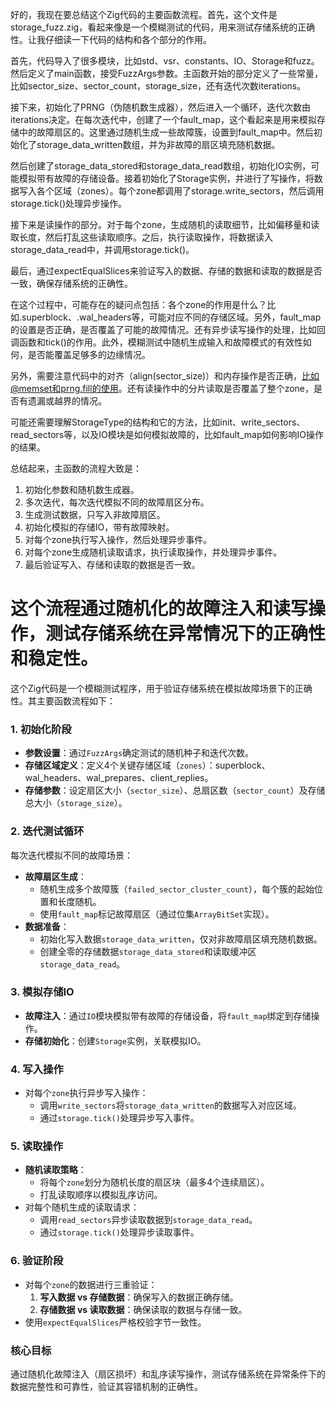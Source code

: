 好的，我现在要总结这个Zig代码的主要函数流程。首先，这个文件是storage_fuzz.zig，看起来像是一个模糊测试的代码，用来测试存储系统的正确性。让我仔细读一下代码的结构和各个部分的作用。

首先，代码导入了很多模块，比如std、vsr、constants、IO、Storage和fuzz。然后定义了main函数，接受FuzzArgs参数。主函数开始的部分定义了一些常量，比如sector_size、sector_count，storage_size，还有迭代次数iterations。

接下来，初始化了PRNG（伪随机数生成器），然后进入一个循环，迭代次数由iterations决定。在每次迭代中，创建了一个fault_map，这个看起来是用来模拟存储中的故障扇区的。这里通过随机生成一些故障簇，设置到fault_map中。然后初始化了storage_data_written数组，并为非故障的扇区填充随机数据。

然后创建了storage_data_stored和storage_data_read数组，初始化IO实例，可能模拟带有故障的存储设备。接着初始化了Storage实例，并进行了写操作，将数据写入各个区域（zones）。每个zone都调用了storage.write_sectors，然后调用storage.tick()处理异步操作。

接下来是读操作的部分。对于每个zone，生成随机的读取细节，比如偏移量和读取长度，然后打乱这些读取顺序。之后，执行读取操作，将数据读入storage_data_read中，并调用storage.tick()。

最后，通过expectEqualSlices来验证写入的数据、存储的数据和读取的数据是否一致，确保存储系统的正确性。

在这个过程中，可能存在的疑问点包括：各个zone的作用是什么？比如.superblock、.wal_headers等，可能对应不同的存储区域。另外，fault_map的设置是否正确，是否覆盖了可能的故障情况。还有异步读写操作的处理，比如回调函数和tick()的作用。此外，模糊测试中随机生成输入和故障模式的有效性如何，是否能覆盖足够多的边缘情况。

另外，需要注意代码中的对齐（align(sector_size)）和内存操作是否正确，比如@memset和prng.fill的使用。还有读操作中的分片读取是否覆盖了整个zone，是否有遗漏或越界的情况。

可能还需要理解StorageType的结构和它的方法，比如init、write_sectors、read_sectors等，以及IO模块是如何模拟故障的，比如fault_map如何影响IO操作的结果。

总结起来，主函数的流程大致是：

1. 初始化参数和随机数生成器。
2. 多次迭代，每次迭代模拟不同的故障扇区分布。
3. 生成测试数据，只写入非故障扇区。
4. 初始化模拟的存储IO，带有故障映射。
5. 对每个zone执行写入操作，然后处理异步事件。
6. 对每个zone生成随机读取请求，执行读取操作，并处理异步事件。
7. 最后验证写入、存储和读取的数据是否一致。

这个流程通过随机化的故障注入和读写操作，测试存储系统在异常情况下的正确性和稳定性。
================================================
这个Zig代码是一个模糊测试程序，用于验证存储系统在模拟故障场景下的正确性。其主要函数流程如下：

### **1. 初始化阶段**
- **参数设置**：通过`FuzzArgs`确定测试的随机种子和迭代次数。
- **存储区域定义**：定义4个关键存储区域（`zones`）：superblock、wal_headers、wal_prepares、client_replies。
- **存储参数**：设定扇区大小（`sector_size`）、总扇区数（`sector_count`）及存储总大小（`storage_size`）。

### **2. 迭代测试循环**
每次迭代模拟不同的故障场景：
- **故障扇区生成**：
  - 随机生成多个故障簇（`failed_sector_cluster_count`），每个簇的起始位置和长度随机。
  - 使用`fault_map`标记故障扇区（通过位集`ArrayBitSet`实现）。
- **数据准备**：
  - 初始化写入数据`storage_data_written`，仅对非故障扇区填充随机数据。
  - 创建全零的存储数据`storage_data_stored`和读取缓冲区`storage_data_read`。

### **3. 模拟存储IO**
- **故障注入**：通过`IO`模块模拟带有故障的存储设备，将`fault_map`绑定到存储操作。
- **存储初始化**：创建`Storage`实例，关联模拟IO。

### **4. 写入操作**
- 对每个`zone`执行异步写入操作：
  - 调用`write_sectors`将`storage_data_written`的数据写入对应区域。
  - 通过`storage.tick()`处理异步写入事件。

### **5. 读取操作**
- **随机读取策略**：
  - 将每个`zone`划分为随机长度的扇区块（最多4个连续扇区）。
  - 打乱读取顺序以模拟乱序访问。
- 对每个随机生成的读取请求：
  - 调用`read_sectors`异步读取数据到`storage_data_read`。
  - 通过`storage.tick()`处理异步读取事件。

### **6. 验证阶段**
- 对每个`zone`的数据进行三重验证：
  1. **写入数据 vs 存储数据**：确保写入的数据正确存储。
  2. **存储数据 vs 读取数据**：确保读取的数据与存储一致。
- 使用`expectEqualSlices`严格校验字节一致性。

### **核心目标**
通过随机化故障注入（扇区损坏）和乱序读写操作，测试存储系统在异常条件下的数据完整性和可靠性，验证其容错机制的正确性。